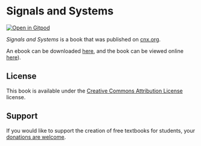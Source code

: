 # Signals and Systems

[![Open in Gitpod](https://gitpod.io/button/open-in-gitpod.svg)](https://gitpod.io/from-referrer/)

_Signals and Systems_ is a book that was published on [cnx.org](https://cnx.org/).

An ebook can be downloaded [here](https://github.com/cnx-user-books/cnxbook-signals-and-systems/releases/latest), and the book can be viewed online [here](https://github.com/cnx-user-books/cnxbook-signals-and-systems/releases/latest)).

## License
This book is available under the [Creative Commons Attribution License](./LICENSE) license.

## Support
If you would like to support the creation of free textbooks for students, your [donations are welcome](https://riceconnect.rice.edu/donation/support-openstax-banner).
